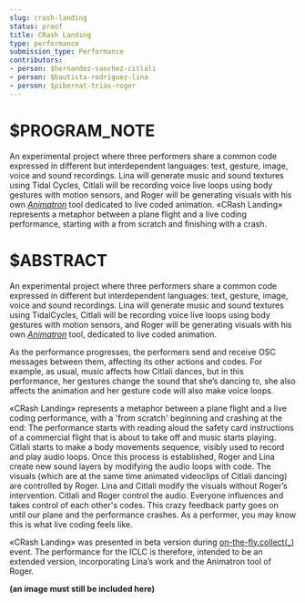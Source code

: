 ```yaml
---
slug: crash-landing
status: proof
title: CRash Landing
type: performance
submission_type: Performance
contributors:
- person: $hernandez-sanchez-citlali
- person: $bautista-rodriguez-lina
- person: $pibernat-trias-roger
---
```


# $PROGRAM_NOTE

An experimental project where three performers share a common code expressed in
different but interdependent languages: text, gesture, image, voice and sound
recordings. Lina will generate music and sound textures using Tidal Cycles, Citlali
will be recording voice live loops using body gestures with motion sensors, and Roger
will be generating visuals with his own [*Animatron*](https://github.com/loopier/animatron) tool dedicated to live coded
animation. «CRash Landing» represents a metaphor between a plane flight and a
live coding performance, starting with a from scratch and finishing with a crash.

# $ABSTRACT

An experimental project where three performers share a common code expressed in
different but interdependent languages: text, gesture, image, voice and sound
recordings. Lina will generate music and sound textures using TidalCycles, Citlali will
be recording voice live loops using body gestures with motion sensors, and Roger will
be generating visuals with his own [*Animatron*](https://github.com/loopier/animatron) tool, dedicated to live coded
animation.

As the performance progresses, the performers send and receive OSC messages
between them, affecting its other actions and codes. For example, as usual, music
affects how Citlali dances, but in this performance, her gestures change the sound
that she’s dancing to, she also affects the animation and her gesture code will also
make voice loops.

«CRash Landing» represents a metaphor between a plane flight and a live coding
performance, with a 'from scratch' beginning and crashing at the end:
The performance starts with reading aloud the safety card instructions of a
commercial flight that is about to take off and music starts playing. Citlali starts to
make a body movements sequence, visibly used to record and play audio loops.
Once this process is established, Roger and Lina create new sound layers by
modifying the audio loops with code. The visuals (which are at the same time
animated videoclips of Citlali dancing) are controlled by Roger. Lina and Citlali
modify the visuals without Roger’s intervention. Citlali and Roger control the audio.
Everyone influences and takes control of each other's codes. This crazy feedback
party goes on until our plane and the performance crashes. As a performer, you may
know this is what live coding feels like.

«CRash Landing» was presented in beta version during 
[on-the-fly.collect(\_)](https://www.youtube.com/watch?v=F0IyM0kF1mM) event. The
performance for the ICLC is therefore, intended to be an extended version,
incorporating Lina’s work and the Animatron tool of Roger.

**(an image must still be included here)**